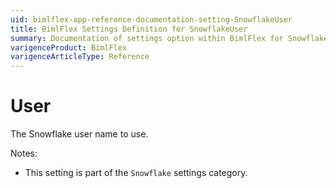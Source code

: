 ```yaml
---
uid: bimlflex-app-reference-documentation-setting-SnowflakeUser
title: BimlFlex Settings Definition for SnowflakeUser
summary: Documentation of settings option within BimlFlex for SnowflakeUser
varigenceProduct: BimlFlex
varigenceArticleType: Reference
---
```


# User

The Snowflake user name to use.

Notes:

* This setting is part of the `Snowflake` settings category.

